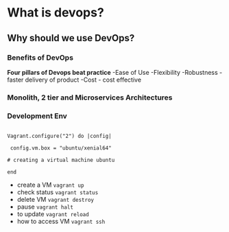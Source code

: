 
# What is devops?
## Why should we use DevOps?
### Benefits of DevOps

**Four pillars of Devops beat practice**
-Ease of Use
-Flexibility
-Robustness - faster delivery of product
-Cost - cost effective

### Monolith, 2 tier and Microservices Architectures
### Development Env
```

Vagrant.configure("2") do |config|

 config.vm.box = "ubuntu/xenial64"

# creating a virtual machine ubuntu 

end
```
- create a VM `vagrant up`
- check status `vagrant status`
- delete VM `vagrant destroy`
- pause `vagrant halt`
- to update `vagrant reload`
- how to access VM `vagrant ssh`
